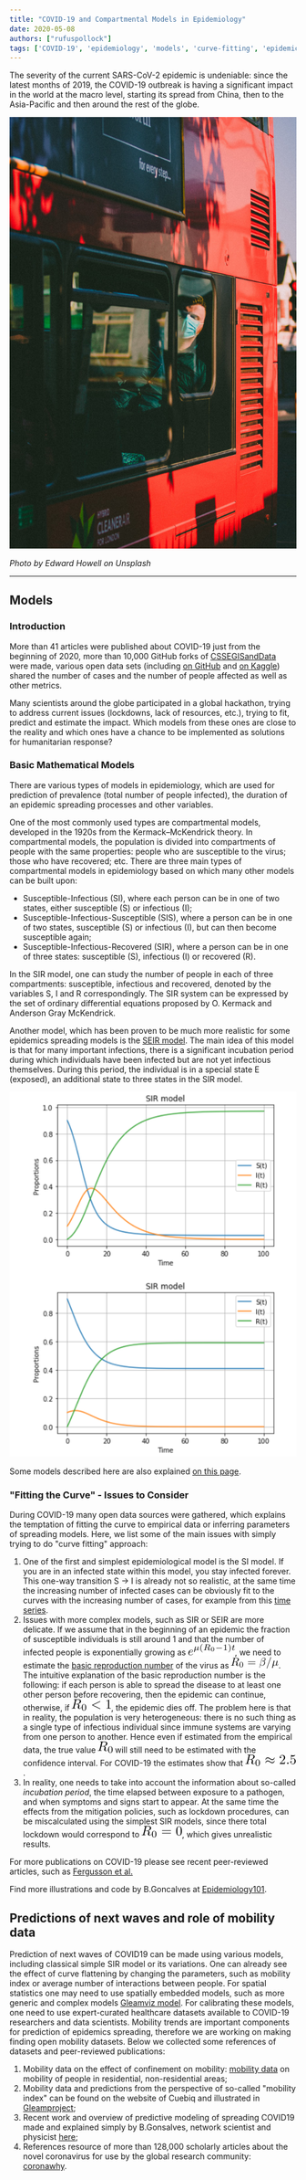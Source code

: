 ```yaml
---
title: "COVID-19 and Compartmental Models in Epidemiology"
date: 2020-05-08
authors: ["rufuspollock"]
tags: ['COVID-19', 'epidemiology', 'models', 'curve-fitting', 'epidemic']
---
```


The severity of the current SARS-CoV-2 epidemic is undeniable: since the latest months of 2019, the COVID-19 outbreak is having a significant impact in the world at the macro level, starting its spread from China, then to the Asia-Pacific and then around the rest of the globe.

![Man sleeping on a bus during the COVID-19 outbreak in London](/assets/edward-howell-IDhks1n8GYM-unsplash.jpg)

_Photo by Edward Howell on Unsplash_

---

## Models

### Introduction

More than 41 articles were published about COVID-19 just from the beginning of 2020, more than 10,000 GitHub forks of [CSSEGISandData](https://github.com/CSSEGISandData) were made, various open data sets (including [on GitHub](https://github.com/nties/COVID19-open-research-dataset) and [on Kaggle](https://www.kaggle.com/sudalairajkumar/novel-corona-virus-2019-dataset)) shared the number of cases and the number of people affected as well as other metrics.

Many scientists around the globe participated in a global hackathon, trying to address current issues (lockdowns, lack of resources, etc.), trying to fit, predict and estimate the impact. Which models from these ones are close to the reality and which ones have a chance to be implemented as solutions for humanitarian response?

### Basic Mathematical Models

There are various types of models in epidemiology, which are used for prediction of prevalence (total number of people infected), the duration of an epidemic spreading processes and other variables.

One of the most commonly used types are compartmental models, developed in the 1920s from the Kermack–McKendrick theory. In compartmental models, the population is divided into compartments of people with the same properties: people who are susceptible to the virus; those who have recovered; etc. There are three main types of compartmental models in epidemiology based on which many other models can be built upon:

- Susceptible-Infectious (SI), where each person can be in one of two states, either susceptible (S) or infectious (I);
- Susceptible-Infectious-Susceptible (SIS), where a person can be in one of two states, susceptible (S) or infectious (I), but can then become susceptible again;
- Susceptible-Infectious-Recovered (SIR), where a person can be in one of three states: susceptible (S), infectious (I) or recovered \(R\).

In the SIR model, one can study the number of people in each of three compartments: susceptible, infectious and recovered, denoted by the variables S, I and R correspondingly. The SIR system can be expressed by the set of ordinary differential equations proposed by O. Kermack and Anderson Gray McKendrick.

Another model, which has been proven to be much more realistic for some epidemics spreading models is the [SEIR model](https://www.medrxiv.org/content/10.1101/2020.03.20.20040048v1). The main idea of this model is that for many important infections, there is a significant incubation period during which individuals have been infected but are not yet infectious themselves. During this period, the individual is in a special state E (exposed), an additional state to three states in the SIR model.

![sirmodel-beta-mu-parameters](/assets/sirmodel_beta_mu_parameters.png)

Some models described here are also explained [on this page](https://github.com/datasets/awesome-data/blob/master/coronavirus.md).

### "Fitting the Curve" - Issues to Consider

During COVID-19 many open data sources were gathered, which explains the temptation of fitting the curve to empirical data or inferring parameters of spreading models. Here, we list some of the main issues with simply trying to do "curve fitting" approach:

1. One of the first and simplest epidemiological model is the SI model. If you are in an infected state within this model, you stay infected forever. This one-way transition S → I is already not so realistic, at the same time the increasing number of infected cases can be obviously fit to the curves with the increasing number of cases, for example from this [time series](https://datahub.io/core/covid-19).
2. Issues with more complex models, such as SIR or SEIR are more delicate. If we assume that in the beginning of an epidemic the fraction of susceptible individuals is still around 1 and that the number of infected people is exponentially growing as ![math-expr-1](/assets/math_expr1.png), we need to estimate the [basic reproduction number](https://en.wikipedia.org/wiki/Basic_reproduction_number) of the virus as ![math-expr-2](/assets/math_expr2.png). The intuitive explanation of the basic reproduction number is the following: if each person is able to spread the disease to at least one other person before recovering, then the epidemic can continue, otherwise, if ![math-expr-3](/assets/math_expr3.png), the epidemic dies off. The problem here is that in reality, the population is very heterogeneous: there is no such thing as a single type of infectious individual since immune systems are varying from one person to another. Hence even if estimated from the empirical data, the true value ![math-expr-4](/assets/math_expr4.png) will still need to be estimated with the confidence interval. For COVID-19 the estimates show that ![math-expr-5](/assets/math_expr5.png).
3. In reality, one needs to take into account the information about so-called *incubation period*, the time elapsed between exposure to a pathogen, and when symptoms and signs start to appear. At the same time the effects from the mitigation policies, such as lockdown procedures, can be miscalculated using the simplest SIR models, since there total lockdown would correspond to ![math-expr-6](/assets/math_expr6.png), which gives unrealistic results.

For more publications on COVID-19 please see recent peer-reviewed articles, such as [Fergusson et al.](https://www.medrxiv.org/content/10.1101/2020.03.09.20033357v1)

Find more illustrations and code by B.Goncalves at [Epidemiology101](https://github.com/DataForScience/Epidemiology101).

## Predictions of next waves and role of mobility data

Prediction of next waves of COVID19 can be made using various models, 
including classical simple SIR model or its variations. One can already see the effect of curve flattening by changing the parameters, such as mobility index or average number of interactions between people. For spatial statistics one may need to use spatially embedded models, such as more generic and complex models [Gleamviz model](http://www.gleamviz.org/).
For calibrating these models, 
one need to use expert-curated healthcare datasets available to COVID-19 researchers and data scientists.  Mobility trends are important components for prediction of epidemics spreading, therefore we are working on making finding open mobility datasets.
Below we collected some references of datasets and peer-reviewed publications:

1. Mobility data on the effect of confinement on mobility: [mobility data](https://github.com/datasciencecampus/google-mobility-reports-data/) on
mobility of people in residential, non-residential areas;
2. Mobility data and predictions from the perspective of so-called "mobility index" can be found on the website of Cuebiq and illustrated in [Gleamproject](https://covid19.gleamproject.org/mobility);
3. Recent work and overview of predictive modeling of spreading COVID19 made and explained simply by B.Gonsalves, network scientist and physicist [here](https://medium.com/data-for-science/visualizing-the-spread-of-covid-19-a4ea21ee8e46);
4. References resource of more than 128,000 scholarly articles about the novel coronavirus for use by the global research community: [coronawhy](https://www.coronawhy.org/cord19).


